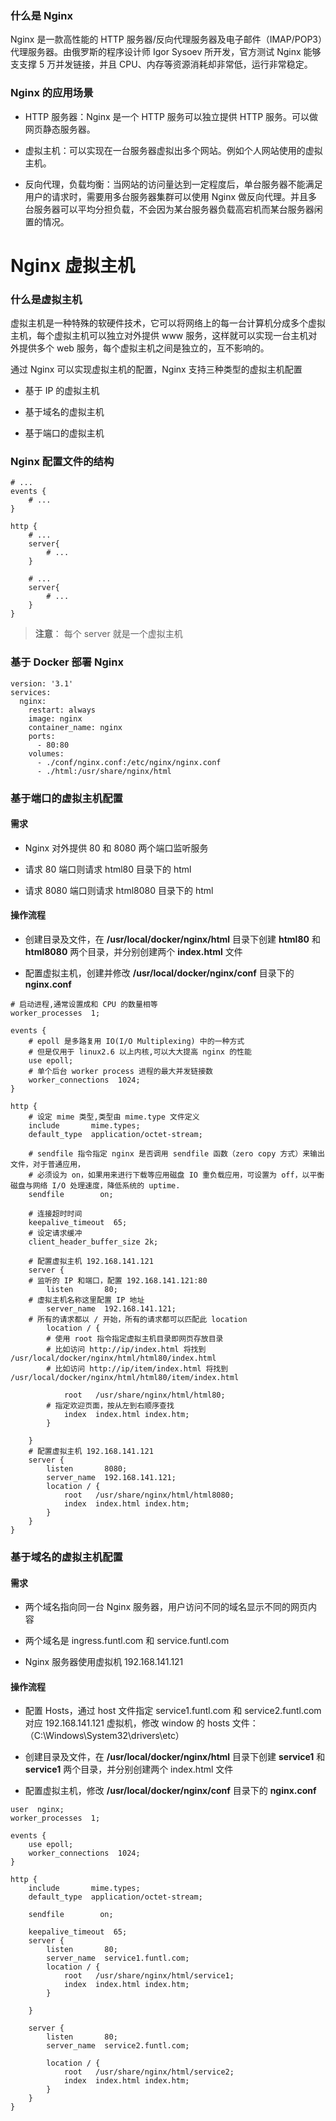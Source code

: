 ### 什么是 Nginx

Nginx 是一款高性能的 HTTP 服务器/反向代理服务器及电子邮件（IMAP/POP3）代理服务器。由俄罗斯的程序设计师 Igor Sysoev 所开发，官方测试 Nginx 能够支支撑 5 万并发链接，并且 CPU、内存等资源消耗却非常低，运行非常稳定。

### Nginx 的应用场景

- HTTP 服务器：Nginx 是一个 HTTP 服务可以独立提供 HTTP 服务。可以做网页静态服务器。

- 虚拟主机：可以实现在一台服务器虚拟出多个网站。例如个人网站使用的虚拟主机。

- 反向代理，负载均衡：当网站的访问量达到一定程度后，单台服务器不能满足用户的请求时，需要用多台服务器集群可以使用 Nginx 做反向代理。并且多台服务器可以平均分担负载，不会因为某台服务器负载高宕机而某台服务器闲置的情况。

# Nginx 虚拟主机

### 什么是虚拟主机

虚拟主机是一种特殊的软硬件技术，它可以将网络上的每一台计算机分成多个虚拟主机，每个虚拟主机可以独立对外提供 www 服务，这样就可以实现一台主机对外提供多个 web 服务，每个虚拟主机之间是独立的，互不影响的。

通过 Nginx 可以实现虚拟主机的配置，Nginx 支持三种类型的虚拟主机配置

- 基于 IP 的虚拟主机

- 基于域名的虚拟主机

- 基于端口的虚拟主机

### Nginx 配置文件的结构 

```
# ...
events {
    # ...
}

http {
    # ...
    server{
        # ...
    }

    # ...
    server{
        # ...
    }
}
```

> **注意**： 每个 server 就是一个虚拟主机

### 基于 Docker 部署 Nginx

```
version: '3.1'
services:
  nginx:
    restart: always
    image: nginx
    container_name: nginx
    ports:
      - 80:80
    volumes:
      - ./conf/nginx.conf:/etc/nginx/nginx.conf
      - ./html:/usr/share/nginx/html
```

### 基于端口的虚拟主机配置

#### 需求

- Nginx 对外提供 80 和 8080 两个端口监听服务

- 请求 80 端口则请求 html80 目录下的 html

- 请求 8080 端口则请求 html8080 目录下的 html

#### 操作流程

- 创建目录及文件，在 **/usr/local/docker/nginx/html** 目录下创建 **html80** 和 **html8080** 两个目录，并分别创建两个 **index.html** 文件

- 配置虚拟主机，创建并修改 **/usr/local/docker/nginx/conf** 目录下的 **nginx.conf**

```
# 启动进程,通常设置成和 CPU 的数量相等
worker_processes  1;

events {
    # epoll 是多路复用 IO(I/O Multiplexing) 中的一种方式
    # 但是仅用于 linux2.6 以上内核,可以大大提高 nginx 的性能
    use epoll;
    # 单个后台 worker process 进程的最大并发链接数
    worker_connections  1024;
}

http {
    # 设定 mime 类型,类型由 mime.type 文件定义
    include       mime.types;
    default_type  application/octet-stream;

    # sendfile 指令指定 nginx 是否调用 sendfile 函数（zero copy 方式）来输出文件，对于普通应用，
    # 必须设为 on，如果用来进行下载等应用磁盘 IO 重负载应用，可设置为 off，以平衡磁盘与网络 I/O 处理速度，降低系统的 uptime.
    sendfile        on;

    # 连接超时时间
    keepalive_timeout  65;
    # 设定请求缓冲
    client_header_buffer_size 2k;

    # 配置虚拟主机 192.168.141.121
    server {
    # 监听的 IP 和端口，配置 192.168.141.121:80
        listen       80;
    # 虚拟主机名称这里配置 IP 地址
        server_name  192.168.141.121;
    # 所有的请求都以 / 开始，所有的请求都可以匹配此 location
        location / {
        # 使用 root 指令指定虚拟主机目录即网页存放目录
        # 比如访问 http://ip/index.html 将找到 /usr/local/docker/nginx/html/html80/index.html
        # 比如访问 http://ip/item/index.html 将找到 /usr/local/docker/nginx/html/html80/item/index.html

            root   /usr/share/nginx/html/html80;
        # 指定欢迎页面，按从左到右顺序查找
            index  index.html index.htm;
        }

    }
    # 配置虚拟主机 192.168.141.121
    server {
        listen       8080;
        server_name  192.168.141.121;
        location / {
            root   /usr/share/nginx/html/html8080;
            index  index.html index.htm;
        }
    }
}
```

### 基于域名的虚拟主机配置

#### 需求

- 两个域名指向同一台 Nginx 服务器，用户访问不同的域名显示不同的网页内容

- 两个域名是 ingress.funtl.com 和 service.funtl.com

- Nginx 服务器使用虚拟机 192.168.141.121

#### 操作流程

- 配置 Hosts，通过 host 文件指定 service1.funtl.com 和 service2.funtl.com 对应 192.168.141.121 虚拟机，修改 window 的 hosts 文件：（C:\Windows\System32\drivers\etc）

- 创建目录及文件，在 **/usr/local/docker/nginx/html** 目录下创建 **service1** 和 **service1** 两个目录，并分别创建两个 index.html 文件

- 配置虚拟主机，修改 **/usr/local/docker/nginx/conf** 目录下的 **nginx.conf**

```
user  nginx;
worker_processes  1;

events {
    use epoll;
    worker_connections  1024;
}

http {
    include       mime.types;
    default_type  application/octet-stream;
    
    sendfile        on;
    
    keepalive_timeout  65;
    server {
        listen       80;
        server_name  service1.funtl.com;
        location / {
            root   /usr/share/nginx/html/service1;
            index  index.html index.htm;
        }
        
    }

    server {
        listen       80;
        server_name  service2.funtl.com;
        
        location / {
            root   /usr/share/nginx/html/service2;
            index  index.html index.htm;
        }
    }
}
```
